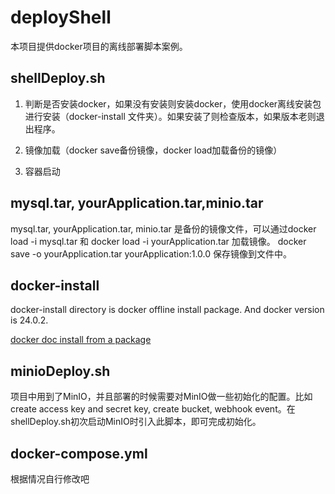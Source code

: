 # deployShell

本项目提供docker项目的离线部署脚本案例。

## shellDeploy.sh

1. 判断是否安装docker，如果没有安装则安装docker，使用docker离线安装包进行安装（docker-install 文件夹）。如果安装了则检查版本，如果版本老则退出程序。

2. 镜像加载（docker save备份镜像，docker load加载备份的镜像）
3. 容器启动

## mysql.tar, yourApplication.tar,minio.tar

mysql.tar, yourApplication.tar, minio.tar 是备份的镜像文件，可以通过docker load -i mysql.tar 和 docker load -i yourApplication.tar 加载镜像。
docker save -o yourApplication.tar yourApplication:1.0.0 保存镜像到文件中。

## docker-install

docker-install directory is docker offline install package. And docker version is 24.0.2.

[docker doc install from a package](https://docs.docker.com/engine/install/ubuntu/#install-from-a-package)



## minioDeploy.sh

项目中用到了MinIO，并且部署的时候需要对MinIO做一些初始化的配置。比如create access key and secret key, create bucket, webhook event。在shellDeploy.sh初次启动MinIO时引入此脚本，即可完成初始化。

## docker-compose.yml

根据情况自行修改吧
